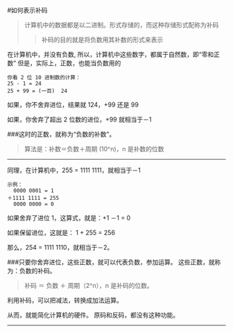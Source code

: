 #如何表示补码
>计算机中的数据都是以二进制。形式存储的，而这种存储形式配称为补码
>>补码的目的就是将负数用其补数的形式来表示


在计算机中，并没有负数, 所以，计算机中这些数字，都属于自然数，即“零和正数”
但是，实际上，正数，也能当负数用的
```
你看 2 位 10 进制数的计算：
25 - 1 = 24
25 + 99 = (一百)  24
```
如果，你不舍弃进位，结果就 124，+99 还是 99

如果，你舍弃了超出 2 位数的进位，+99 就相当于－1

###这时的正数，就称为“负数的补数”。
>算法是：补数＝负数＋周期 (10^n)，n 是补数的位数
***
同理，在计算机中，255 = 1111 1111，就相当于－1
```
示例：  
  0000 0001 = 1
＋1111 1111 = 255
  0000 0000 = 0
```

如果舍弃了进位 1，这算式，就是：+1 －1 = 0

如果保留进位，这就是： 1 + 255 = 256

那么，254 = 1111 1110，就相当于－2。

###只要你舍弃进位，这些正数，就可以代表负数，参加运算。 这些正数，就称为：负数的补码。
>补码 ＝ 负数 ＋ 周期（2^n），n 是补码的位数。

利用补码，可以把减法，转换成加法运算。

从而，就能简化计算机的硬件。
原码和反码，都没有这种功能。
***


